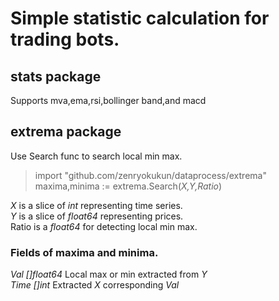 # Simple statistic calculation for trading bots.
## stats package
Supports mva,ema,rsi,bollinger band,and macd
## extrema package
Use Search func to search local min max.
> import "github.com/zenryokukun/dataprocess/extrema"  
> maxima,minima := extrema.Search(*X,Y,Ratio*)  

*X* is a slice of *int* representing time series.  
*Y* is a slice of *float64* representing prices.  
Ratio is a *float64* for detecting local min max.  

### Fields of maxima and minima.
*Val []float64*    Local max or min extracted from *Y*  
*Time []int*       Extracted *X* corresponding *Val*
